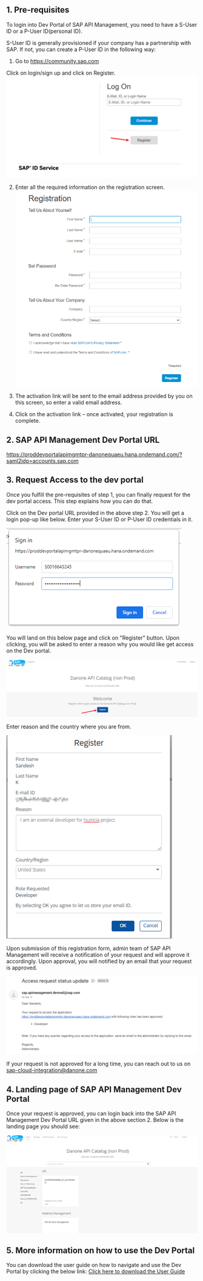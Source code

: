 ## 1. Pre-requisites
To login into Dev Portal of SAP API Management, you need to have a S-User ID or a P-User ID(personal ID). 

S-User ID is generally provisioned if your company has a partnership with SAP. If not, you can create a P-User ID in the following way:

1) Go to <https://community.sap.com>

Click on login/sign up and click on Register.
![](https://github.com/danone/sapcp.apim-general/blob/main/docs/images/Registration1.png?raw=true)

2) Enter all the required information on the registration screen.
![](https://github.com/danone/sapcp.apim-general/blob/main/docs/images/Registration2.png?raw=true)

3) The activation link will be sent to the email address provided by you on this screen, so enter a valid email address.

4) Click on the activation link – once activated, your registration is complete.

## 2. SAP API Management Dev Portal URL
<https://proddevportalapimgmtpr-danonequaeu.hana.ondemand.com/?saml2idp=accounts.sap.com>

## 3. Request Access to the dev portal
Once you fulfill the pre-requisites of step 1, you can finally request for the dev portal access. This step explains how you can do that.

Click on the Dev portal URL provided in the above step 2. You will get a login pop-up like below. Enter your S-User ID or P-User ID credentials in it.

![](https://github.com/danone/sapcp.apim-general/blob/main/docs/images/Login%20popup.png?raw=true)

You will land on this below page and click on "Register" button. Upon clicking, you will be asked to enter a reason why you would like get access on the Dev portal.

![](https://github.com/danone/sapcp.apim-general/blob/main/docs/images/Registration3.png?raw=true)

Enter reason and the country where you are from.

![](https://github.com/danone/sapcp.apim-general/blob/main/docs/images/Registration4.png?raw=true)

Upon submission of this registration form, admin team of SAP API Management will receive a notification of your request and will approve it accordingly. Upon approval, you will notified by an email that your request is approved.

![](https://github.com/danone/sapcp.apim-general/blob/main/docs/images/ApprovalNotification.png?raw=true)

If your request is not approved for a long time, you can reach out to us on sap-cloud-integration@danone.com

## 4. Landing page of SAP API Management Dev Portal
Once your request is approved, you can login back into the SAP API Management Dev Portal URL given in the above section 2. Below is the landing page you should see:

![](https://github.com/danone/sapcp.apim-general/blob/main/docs/images/Landing_page.png?raw=true)

## 5. More information on how to use the Dev Portal
You can download the user guide on how to navigate and use the Dev Portal by clicking the below link:
[Click here to download the User Guide](https://github.com/danone/sapcp.apim-general/blob/main/docs/SAP%20API%20Management%20Dev%20Portal%20User%20Guide%20-%20v1.docx)
